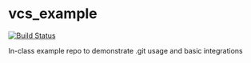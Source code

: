 # vcs_example

[![Build Status](https://travis-ci.org/godfreyduke/vcs_example.svg?branch=master)](https://travis-ci.org/godfreyduke/vcs_example)

In-class example repo to demonstrate .git usage and basic integrations

